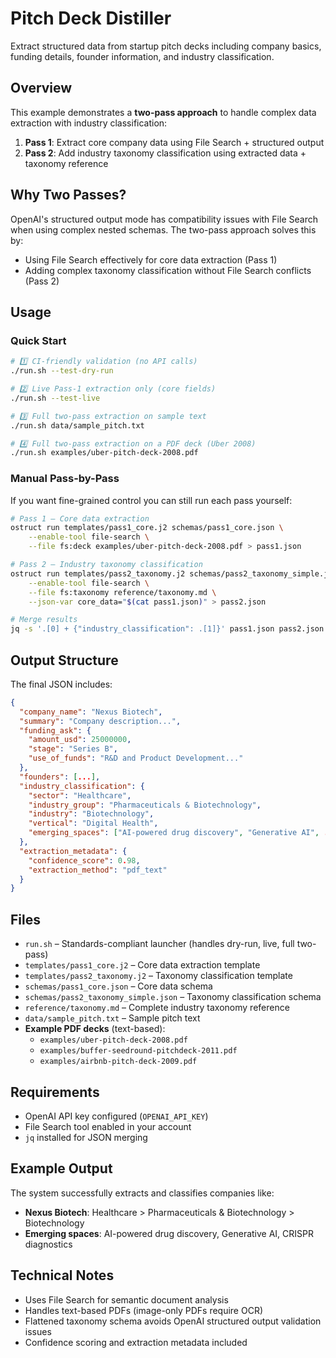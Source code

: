 # Pitch Deck Distiller

Extract structured data from startup pitch decks including company basics, funding details, founder information, and industry classification.

## Overview

This example demonstrates a **two-pass approach** to handle complex data extraction with industry classification:

1. **Pass 1**: Extract core company data using File Search + structured output
2. **Pass 2**: Add industry taxonomy classification using extracted data + taxonomy reference

## Why Two Passes?

OpenAI's structured output mode has compatibility issues with File Search when using complex nested schemas. The two-pass approach solves this by:

- Using File Search effectively for core data extraction (Pass 1)
- Adding complex taxonomy classification without File Search conflicts (Pass 2)

## Usage

### Quick Start

```bash
# 1️⃣ CI-friendly validation (no API calls)
./run.sh --test-dry-run

# 2️⃣ Live Pass-1 extraction only (core fields)
./run.sh --test-live

# 3️⃣ Full two-pass extraction on sample text
./run.sh data/sample_pitch.txt

# 4️⃣ Full two-pass extraction on a PDF deck (Uber 2008)
./run.sh examples/uber-pitch-deck-2008.pdf
```

### Manual Pass-by-Pass

If you want fine-grained control you can still run each pass yourself:

```bash
# Pass 1 – Core data extraction
ostruct run templates/pass1_core.j2 schemas/pass1_core.json \
    --enable-tool file-search \
    --file fs:deck examples/uber-pitch-deck-2008.pdf > pass1.json

# Pass 2 – Industry taxonomy classification
ostruct run templates/pass2_taxonomy.j2 schemas/pass2_taxonomy_simple.json \
    --enable-tool file-search \
    --file fs:taxonomy reference/taxonomy.md \
    --json-var core_data="$(cat pass1.json)" > pass2.json

# Merge results
jq -s '.[0] + {"industry_classification": .[1]}' pass1.json pass2.json
```

## Output Structure

The final JSON includes:

```json
{
  "company_name": "Nexus Biotech",
  "summary": "Company description...",
  "funding_ask": {
    "amount_usd": 25000000,
    "stage": "Series B",
    "use_of_funds": "R&D and Product Development..."
  },
  "founders": [...],
  "industry_classification": {
    "sector": "Healthcare",
    "industry_group": "Pharmaceuticals & Biotechnology",
    "industry": "Biotechnology",
    "vertical": "Digital Health",
    "emerging_spaces": ["AI-powered drug discovery", "Generative AI", ...]
  },
  "extraction_metadata": {
    "confidence_score": 0.98,
    "extraction_method": "pdf_text"
  }
}
```

## Files

- `run.sh` – Standards-compliant launcher (handles dry-run, live, full two-pass)
- `templates/pass1_core.j2` – Core data extraction template
- `templates/pass2_taxonomy.j2` – Taxonomy classification template
- `schemas/pass1_core.json` – Core data schema
- `schemas/pass2_taxonomy_simple.json` – Taxonomy classification schema
- `reference/taxonomy.md` – Complete industry taxonomy reference
- `data/sample_pitch.txt` – Sample pitch text
- **Example PDF decks** (text-based):
  - `examples/uber-pitch-deck-2008.pdf`
  - `examples/buffer-seedround-pitchdeck-2011.pdf`
  - `examples/airbnb-pitch-deck-2009.pdf`

## Requirements

- OpenAI API key configured (`OPENAI_API_KEY`)
- File Search tool enabled in your account
- `jq` installed for JSON merging

## Example Output

The system successfully extracts and classifies companies like:

- **Nexus Biotech**: Healthcare > Pharmaceuticals & Biotechnology > Biotechnology
- **Emerging spaces**: AI-powered drug discovery, Generative AI, CRISPR diagnostics

## Technical Notes

- Uses File Search for semantic document analysis
- Handles text-based PDFs (image-only PDFs require OCR)
- Flattened taxonomy schema avoids OpenAI structured output validation issues
- Confidence scoring and extraction metadata included
